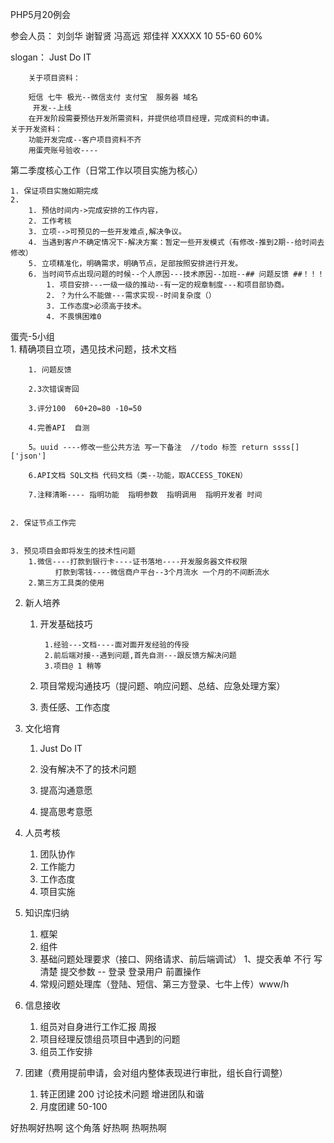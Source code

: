 PHP5月20例会 

参会人员：
	刘剑华
	谢智贤
	冯高远
	郑佳祥
	XXXXX
	10  55-60 60% 

slogan： Just Do IT

		关于项目资料：

		短信 七牛 极光--微信支付 支付宝  服务器 域名 
		 开发--上线
		在开发阶段需要预估开发所需资料，并提供给项目经理，完成资料的申请。
	关于开发资料：
		功能开发完成--客户项目资料不齐  
		用蛋壳账号验收----

第二季度核心工作（日常工作以项目实施为核心）

	1. 保证项目实施如期完成
	2. 
		1. 预估时间内->完成安排的工作内容，
		2. 工作考核
		3. 立项-->可预见的一些开发难点,解决争议。
		4. 当遇到客户不确定情况下-解决方案：暂定一些开发模式（有修改-推到2期--给时间去修改）
		5. 立项精准化，明确需求，明确节点，足部按照安排进行开发。
		6. 当时间节点出现问题的时候--个人原因---技术原因--加班--## 问题反馈 ##！！！
			1. 项目安排---一级一级的推动--有一定的规章制度---和项目部协商。
			2. ？为什么不能做---需求实现--时间复杂度（）
			3. 工作态度>必须高于技术。
			4. 不畏惧困难0
蛋壳-5小组  
    1. 精确项目立项，遇见技术问题，技术文档
	    
		1. 问题反馈
		
		2.3次错误寄回
		
		3.评分100  60+20=80 -10=50
		
		4.完善API  自测 
		
		5。uuid ----修改一些公共方法 写一下备注  //todo 标签 return ssss[]['json']
		
		6.API文档 SQL文档 代码文档（类--功能，取ACCESS_TOKEN）
		
		7.注释清晰---- 指明功能  指明参数  指明调用  指明开发者 时间
		
						
    2. 保证节点工作完
	    

    3. 预见项目会即将发生的技术性问题
	    1.微信----打款到银行卡----证书落地----开发服务器文件权限  
			  打款到零钱----微信商户平台--3个月流水 一个月的不间断流水
	    2.第三方工具类的使用
2. 新人培养
    1. 开发基础技巧
    
		    1.经验---文档----面对面开发经验的传授 
    		2.前后端对接--遇到问题,首先自测---跟反馈方解决问题
			3.项目@ 1 稍等 
    2. 项目常规沟通技巧（提问题、响应问题、总结、应急处理方案）
    		
    3. 责任感、工作态度
	    
		
		
3. 文化培育
    1. Just Do IT 
    
    2. 没有解决不了的技术问题
    
    3. 提高沟通意愿
    
    4. 提高思考意愿

2. 人员考核
    1. 团队协作
    2. 工作能力
    3. 工作态度
    4. 项目实施
3. 知识库归纳
    1. 框架
    2. 组件
    3. 基础问题处理要求（接口、网络请求、前后端调试）
		1、提交表单  不行   写清楚  提交参数 -- 登录 登录用户  前置操作 
    4. 常规问题处理库（登陆、短信、第三方登录、七牛上传）www/h
			


2. 信息接收
    1. 组员对自身进行工作汇报  周报
    2. 项目经理反馈组员项目中遇到的问题 
    3. 组员工作安排  

4. 团建（费用提前申请，会对组内整体表现进行审批，组长自行调整）
    1. 转正团建   200  讨论技术问题 增进团队和谐 
    2. 月度团建   50-100  

好热啊好热啊 这个角落 好热啊 热啊热啊


